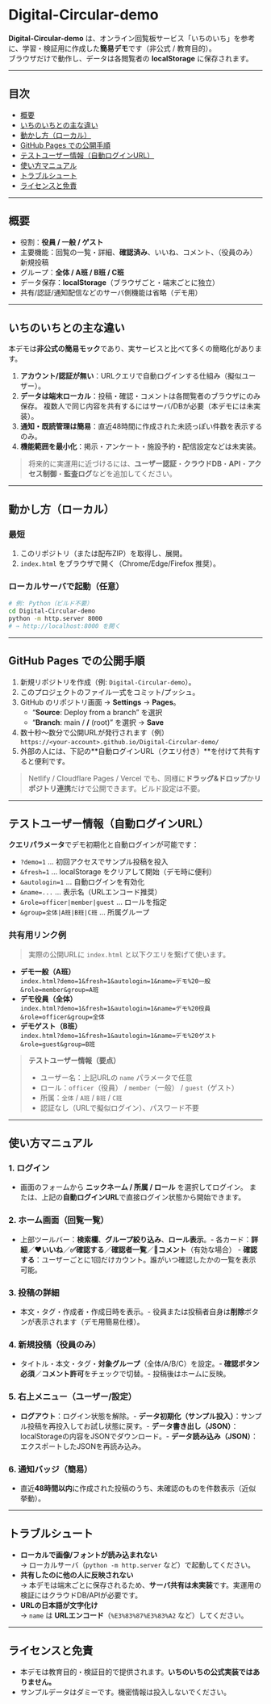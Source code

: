 # Digital-Circular-demo

**Digital-Circular-demo** は、オンライン回覧板サービス「いちのいち」を参考に、学習・検証用に作成した**簡易デモ**です（非公式 / 教育目的）。  
ブラウザだけで動作し、データは各閲覧者の **localStorage** に保存されます。

---

## 目次
- [概要](#概要)
- [いちのいちとの主な違い](#いちのいちとの主な違い)
- [動かし方（ローカル）](#動かし方ローカル)
- [GitHub Pages での公開手順](#github-pages-での公開手順)
- [テストユーザー情報（自動ログインURL）](#テストユーザー情報自動ログインurl)
- [使い方マニュアル](#使い方マニュアル)
- [トラブルシュート](#トラブルシュート)
- [ライセンスと免責](#ライセンスと免責)

---

## 概要
- 役割：**役員 / 一般 / ゲスト**
- 主要機能：回覧の一覧・詳細、**確認済み**、いいね、コメント、（役員のみ）新規投稿
- グループ：**全体 / A班 / B班 / C班**
- データ保存：**localStorage**（ブラウザごと・端末ごとに独立）
- 共有/認証/通知配信などのサーバ側機能は省略（デモ用）

---

## いちのいちとの主な違い
本デモは**非公式の簡易モック**であり、実サービスと比べて多くの簡略化があります。

1. **アカウント/認証が無い**：URLクエリで自動ログインする仕組み（擬似ユーザー）。
2. **データは端末ローカル**：投稿・確認・コメントは各閲覧者のブラウザにのみ保存。   複数人で同じ内容を共有するにはサーバ/DBが必要（本デモには未実装）。
3. **通知・既読管理は簡易**：直近48時間に作成された未読っぽい件数を表示するのみ。
4. **機能範囲を最小化**：掲示・アンケート・施設予約・配信設定などは未実装。

> 将来的に実運用に近づけるには、**ユーザー認証**・**クラウドDB**・**API**・**アクセス制御**・**監査ログ**などを追加してください。

---

## 動かし方（ローカル）
### 最短
1. このリポジトリ（または配布ZIP）を取得し、展開。
2. `index.html` をブラウザで開く（Chrome/Edge/Firefox 推奨）。

### ローカルサーバで起動（任意）
```bash
# 例: Python（ビルド不要）
cd Digital-Circular-demo
python -m http.server 8000
# → http://localhost:8000 を開く
```

---

## GitHub Pages での公開手順
1. 新規リポジトリを作成（例: `Digital-Circular-demo`）。
2. このプロジェクトのファイル一式をコミット/プッシュ。
3. GitHub のリポジトリ画面 → **Settings** → **Pages**。  
   - “**Source**: Deploy from a branch” を選択  
   - “**Branch**: main / **/** (root)” を選択 → **Save**
4. 数十秒〜数分で公開URLが発行されます（例）  
   `https://<your-account>.github.io/Digital-Circular-demo/`
5. 外部の人には、下記の**自動ログインURL（クエリ付き）**を付けて共有すると便利です。

> Netlify / Cloudflare Pages / Vercel でも、同様に**ドラッグ&ドロップ**か**リポジトリ連携**だけで公開できます。ビルド設定は不要。

---

## テストユーザー情報（自動ログインURL）
**クエリパラメータ**でデモ初期化と自動ログインが可能です：

- `?demo=1` … 初回アクセスでサンプル投稿を投入
- `&fresh=1` … localStorage をクリアして開始（デモ時に便利）
- `&autologin=1` … 自動ログインを有効化
- `&name=...` … 表示名（URLエンコード推奨）
- `&role=officer|member|guest` … ロールを指定
- `&group=全体|A班|B班|C班` … 所属グループ

### 共有用リンク例
> 実際の公開URLに `index.html` と以下クエリを繋げて使います。

- **デモ一般（A班）**  
  `index.html?demo=1&fresh=1&autologin=1&name=デモ%20一般&role=member&group=A班`
- **デモ役員（全体）**  
  `index.html?demo=1&fresh=1&autologin=1&name=デモ%20役員&role=officer&group=全体`
- **デモゲスト（B班）**  
  `index.html?demo=1&fresh=1&autologin=1&name=デモ%20ゲスト&role=guest&group=B班`

> **テストユーザー情報（要点）**  
> - ユーザー名：上記URLの `name` パラメータで任意  
> - ロール：`officer`（役員） / `member`（一般） / `guest`（ゲスト）  
> - 所属：`全体` / `A班` / `B班` / `C班`  
> - 認証なし（URLで擬似ログイン）、パスワード不要

---

## 使い方マニュアル

### 1. ログイン
- 画面のフォームから **ニックネーム / 所属 / ロール** を選択してログイン。  または、上記の**自動ログインURL**で直接ログイン状態から開始できます。

### 2. ホーム画面（回覧一覧）
- 上部ツールバー：**検索欄**、**グループ絞り込み**、**ロール表示**。- 各カード：**詳細**／**❤️いいね**／**✅確認する**／**確認者一覧**／**💬コメント**（有効な場合）  - **確認する**：ユーザーごとに1回だけカウント。誰がいつ確認したかの一覧を表示可能。

### 3. 投稿の詳細
- 本文・タグ・作成者・作成日時を表示。- 役員または投稿者自身は**削除**ボタンが表示されます（デモ用簡易仕様）。

### 4. 新規投稿（役員のみ）
- タイトル・本文・タグ・**対象グループ**（全体/A/B/C）を設定。- **確認ボタン必須**／**コメント許可**をチェックで切替。- 投稿後はホームに反映。

### 5. 右上メニュー（ユーザー/設定）
- **ログアウト**：ログイン状態を解除。- **データ初期化（サンプル投入）**：サンプル投稿を再投入してお試し状態に戻す。- **データ書き出し（JSON）**：localStorageの内容をJSONでダウンロード。- **データ読み込み（JSON）**：エクスポートしたJSONを再読み込み。

### 6. 通知バッジ（簡易）
- 直近**48時間以内**に作成された投稿のうち、未確認のものを件数表示（近似挙動）。

---

## トラブルシュート
- **ローカルで画像/フォントが読み込まれない**  
  → ローカルサーバ（`python -m http.server` など）で起動してください。
- **共有したのに他の人に反映されない**  
  → 本デモは端末ごとに保存されるため、**サーバ共有は未実装**です。実運用の検証にはクラウドDB/APIが必要です。
- **URLの日本語が文字化け**  
  → `name` は **URLエンコード**（`%E3%83%87%E3%83%A2` など）してください。

---

## ライセンスと免責
- 本デモは教育目的・検証目的で提供されます。**いちのいちの公式実装ではありません。**
- サンプルデータはダミーです。機密情報は投入しないでください。
